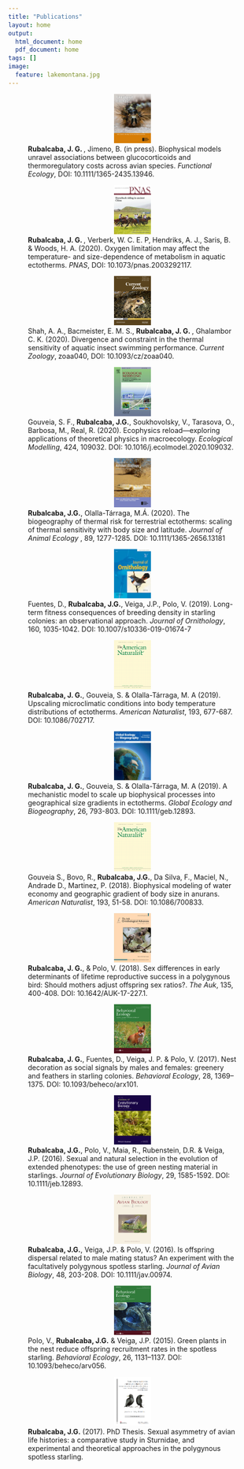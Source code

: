 ```yaml
---
title: "Publications"
layout: home
output:
  html_document: home
  pdf_document: home
tags: []
image:
  feature: lakemontana.jpg
---
```



<!---><!--->

<figure class = "third">
  <div align = "center"> 
     <a href="https://besjournals.onlinelibrary.wiley.com/doi/10.1111/1365-2435.13946?af=R"> <img src="/images/jcovers/fec.v35.10.cover.jpg" height="100px" width="75px" /></a>
  </div>
  <div align = "left"> 
    <b> Rubalcaba, J. G. </b>, Jimeno, B. (in press). Biophysical models unravel associations between glucocorticoids and thermoregulatory costs across avian species. <i>Functional Ecology</i>, DOI: 10.1111/1365-2435.13946.
  </div>
</figure>

<!---><!--->

<figure class = "third">
  <div align = "center"> 
     <a href="https://doi.org/10.1073/pnas.2003292117"> <img src="/images/jcovers/PNAS.jpg" height="100px" width="75px" /></a>
  </div>
  <div align = "left"> 
    <b> Rubalcaba, J. G. </b>, Verberk, W. C. E. P, Hendriks, A. J., Saris, B. & Woods, H. A. (2020).  Oxygen limitation may affect the temperature- and size-dependence of metabolism in aquatic ectotherms. <i>PNAS</i>, DOI: 10.1073/pnas.2003292117.
  </div>
</figure>

<!---><!--->

<figure class = "third">
  <div align = "center"> 
    <a href="https://academic.oup.com/cz/article/doi/10.1093/cz/zoaa040/5874443"> <img src="/images/jcovers/CurrZool.png" height="100px" width="75px" /></a>
  </div>
  <div align = "left"> 
    Shah, A. A., Bacmeister, E. M. S., <b> Rubalcaba, J. G. </b>, Ghalambor C. K. (2020). Divergence and constraint in the thermal sensitivity of aquatic insect swimming performance. <i>Current Zoology</i>, zoaa040, DOI: 10.1093/cz/zoaa040.
  </div>
</figure>

<!---><!--->

<figure class = "third">
  <div align = "center"> 
    <a href="https://www.sciencedirect.com/science/article/pii/S0304380020301046?dgcid=coauthor"> <img src="/images/jcovers/ECOMOD.jpg" height="100px" width="75px" /></a>
  </div>
  <div align = "left"> 
    Gouveia, S. F., <b>Rubalcaba, J.G.</b>, Soukhovolsky, V., Tarasova, O., Barbosa, M., Real, R. (2020). Ecophysics reload—exploring applications of theoretical physics in macroecology. <i>Ecological Modelling</i>, 424, 109032. DOI: 10.1016/j.ecolmodel.2020.109032.
  </div>
</figure>

<!---><!--->

<figure class = "third">
  <div align = "center"> 
    <a href="https://besjournals.onlinelibrary.wiley.com/doi/abs/10.1111/1365-2656.13181"> <img src="/images/jcovers/JAE.jpg" height="100px" width="75px" /></a>
  </div>
  <div align = "left"> 
    <b>Rubalcaba, J.G.</b>, Olalla-Tárraga, M.Á. (2020). The biogeography of thermal risk for terrestrial ectotherms: scaling of thermal sensitivity with body size and latitude. <i>Journal of Animal Ecology </i>, 89, 1277-1285. DOI: 10.1111/1365-2656.13181
  </div>
</figure>

<!---><!--->

<figure class = "third">
  <div align = "center"> 
    <a href="https://link.springer.com/article/10.1007/s10336-019-01674-7"> <img src="/images/jcovers/JORN.jpg" height="100px" width="75px" /></a>
  </div>
  <div align = "left"> 
    Fuentes, D., <b>Rubalcaba, J.G.</b>, Veiga, J.P., Polo, V. (2019). Long-term fitness consequences of breeding density in    starling colonies: an observational approach. <i>Journal of Ornithology</i>, 160, 1035-1042. DOI: 10.1007/s10336-019-01674-7
  </div>
</figure>

<!---><!--->

<figure class = "third">
  <div align = "center"> 
    <a href="https://www.journals.uchicago.edu/doi/abs/10.1086/702717"> <img src="/images/jcovers/AmNat.gif" height="100px" width="75px" /></a> 
  </div>
  <div align = "left"> 
    <b>Rubalcaba, J. G.</b>, Gouveia, S. & Olalla-Tárraga, M. A (2019). Upscaling microclimatic conditions into body temperature distributions of ectotherms. <i>American Naturalist</i>, 193, 677-687. DOI: 10.1086/702717.
  </div>
</figure>

<!---><!--->

<figure class = "third">
  <div align = "center"> 
    <a href="https://onlinelibrary.wiley.com/doi/full/10.1111/geb.12893"> <img src="/images/jcovers/GEB.png" height="100px" width="75px" /></a> 
  </div>
  <div align = "left"> 
    <b>Rubalcaba, J. G.</b>, Gouveia, S. & Olalla-Tárraga, M. A (2019). A mechanistic model to scale up biophysical processes into geographical size gradients in ectotherms. <i>Global Ecology and Biogeography</i>, 26, 793-803. DOI: 10.1111/geb.12893.
  </div>
</figure>

<!---><!--->

<figure class = "third">
  <div align = "center"> 
    <a href="https://www.journals.uchicago.edu/doi/abs/10.1086/700833?mobileUi=0"> <img src="/images/jcovers/AmNat.gif" height="100px" width="75px" /></a> 
  </div>
  <div align = "left">  
    Gouveia S., Bovo, R., <b>Rubalcaba, J.G.</b>, Da Silva, F., Maciel, N., Andrade D., Martinez, P. (2018). Biophysical modeling of water economy and geographic gradient of body size in anurans. <i>American Naturalist</i>, 193, 51-58. DOI: 10.1086/700833.
  </div>
</figure>

<!---><!--->

<figure class = "third">
  <div align = "center"> 
    <a href="https://academic.oup.com/auk/article-abstract/135/3/400/5148873?redirectedFrom=fulltext"> <img src="/images/jcovers/AUK.gif" height="100px" width="75px" /></a> 
  </div>
  <div align = "left">   
    <b>Rubalcaba, J. G.</b>, & Polo, V. (2018). Sex differences in early determinants of lifetime reproductive success in a polygynous bird: Should mothers adjust offspring sex ratios?. <i>The Auk</i>, 135, 400-408. DOI: 10.1642/AUK-17-227.1.
  </div>
</figure>

<!---><!--->

<figure class = "third">
  <div align = "center"> 
    <a href="https://academic.oup.com/beheco/article/28/5/1369/4064360"> <img src="/images/jcovers/BE17.png" height="100px" width="75px" /></a> 
  </div>
  <div align = "left"> 
    <b>Rubalcaba, J. G.</b>, Fuentes, D., Veiga, J. P. & Polo, V. (2017). Nest decoration as social signals by males and females: greenery and feathers in starling colonies. <i>Behavioral Ecology</i>, 28, 1369–1375. DOI: 10.1093/beheco/arx101.
  </div>
</figure>

<!---><!--->

<figure class = "third">
  <div align = "center"> 
    <a href="https://onlinelibrary.wiley.com/doi/full/10.1111/jeb.12893"> <img src="/images/jcovers/JEB.jpg" height="100px" width="75px" /></a>
  </div>
  <div align = "left"> 
     <b>Rubalcaba, J.G.</b>, Polo, V., Maia, R., Rubenstein, D.R. & Veiga, J.P. (2016). Sexual and natural selection in the evolution of extended phenotypes: the use of green nesting material in starlings. <i>Journal of Evolutionary Biology</i>, 29, 1585-1592. DOI: 10.1111/jeb.12893.
  </div>
</figure>

<!---><!--->

<figure class = "third">
  <div align = "center"> 
    <a href="https://onlinelibrary.wiley.com/doi/10.1111/jav.00974"> <img src="/images/jcovers/JAV.jpg" height="100px" width="75px" /></a>
  </div>
  <div align = "left">
     <b>Rubalcaba, J.G.</b>, Veiga, J.P. & Polo, V. (2016). Is offspring dispersal related to male mating status? An experiment with the facultatively polygynous spotless starling. <i>Journal of Avian Biology</i>, 48, 203-208. DOI: 10.1111/jav.00974.
  </div>
</figure>
                
<!---><!--->

<figure class = "third">
  <div align = "center"> 
  <a href="https://academic.oup.com/beheco/article/26/4/1131/210664"> <img src="/images/jcovers/BE15.gif" height="100px" width="75px" /></a>                                                                                                                                        </div>
   <div align = "left">                                                                                                                      Polo, V., <b>Rubalcaba, J.G.</b> & Veiga, J.P. (2015). Green plants in the nest reduce offspring recruitment rates in the spotless starling. <i>Behavioral Ecology</i>, 26, 1131–1137. DOI: 10.1093/beheco/arv056.
    </div>
</figure>
                       
<!---><!--->

<figure class = "third">
  <div align = "center"> 
  <a href="/publications/JGR_Thesis.pdf"> <img src="/images/jcovers/thesis.gif" height="100px" width="75px" /></a>                          </div>
   <div align = "left">                                                                                                                      <b>Rubalcaba, J.G.</b> (2017). PhD Thesis. Sexual asymmetry of avian life histories: a comparative study in Sturnidae, and  experimental and theoretical approaches in the polygynous spotless starling.
    </div>
</figure>
            
                       
